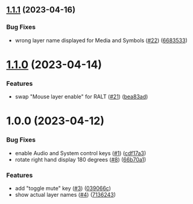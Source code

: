## [1.1.1](https://github.com/coaxial/qmk_keymap/compare/v1.1.0...v1.1.1) (2023-04-16)


### Bug Fixes

* wrong layer name displayed for Media and Symbols ([#22](https://github.com/coaxial/qmk_keymap/issues/22)) ([6683533](https://github.com/coaxial/qmk_keymap/commit/6683533e03d321a197fb7ace05c3aa655724e14f))

# [1.1.0](https://github.com/coaxial/qmk_keymap/compare/v1.0.0...v1.1.0) (2023-04-14)


### Features

* swap "Mouse layer enable" for RALT ([#21](https://github.com/coaxial/qmk_keymap/issues/21)) ([bea83ad](https://github.com/coaxial/qmk_keymap/commit/bea83ad8effc612c53d3f89f0e25ae3fbbc9f126))

# 1.0.0 (2023-04-12)


### Bug Fixes

* enable Audio and System control keys ([#1](https://github.com/coaxial/qmk_keymap/issues/1)) ([cdf17a3](https://github.com/coaxial/qmk_keymap/commit/cdf17a316333b820883441dea5b32adf1dff2706))
* rotate right hand display 180 degrees ([#8](https://github.com/coaxial/qmk_keymap/issues/8)) ([66b70a1](https://github.com/coaxial/qmk_keymap/commit/66b70a128d95d822216c491137163c422474405b))


### Features

* add "toggle mute" key ([#3](https://github.com/coaxial/qmk_keymap/issues/3)) ([039066c](https://github.com/coaxial/qmk_keymap/commit/039066c5aea2d2407b23737e54b056c5f62d99be))
* show actual layer names ([#4](https://github.com/coaxial/qmk_keymap/issues/4)) ([7136243](https://github.com/coaxial/qmk_keymap/commit/7136243ee5daf6a90f6c095db98849038bed60b7))
